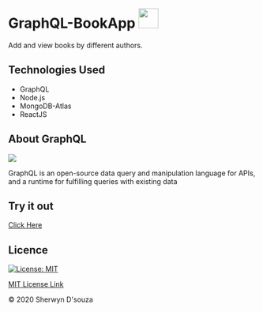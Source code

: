 # GraphQL-BookApp <img src="https://www.nicepng.com/png/detail/10-101646_borrow-library-books-book-stack-books-icon.png" height="40px" width="40px" /> 

Add and view books by different authors.

## Technologies Used

<ul>
  <li>GraphQL</li>
  <li>Node.js</li>
  <li>MongoDB-Atlas</li>
  <li>ReactJS</li>
</ul> 

## About GraphQL

<img src="https://miro.medium.com/max/480/1*ZvmbMEmtGR15Xj-eb3osXA.png" />

<p>GraphQL is an open-source data query and manipulation language for APIs, and a runtime for fulfilling queries with existing data</p>

## Try it out

<a href="https://sherwyn11.github.io/GraphQL-BookApp">Click Here</a>

## Licence

[![License: MIT](https://img.shields.io/badge/License-MIT-yellow.svg)](https://opensource.org/licenses/MIT)

[MIT License Link](https://github.com/sherwyn11/GraphQL-BookApp/blob/master/LICENSE)

&copy; 2020 Sherwyn D'souza 
